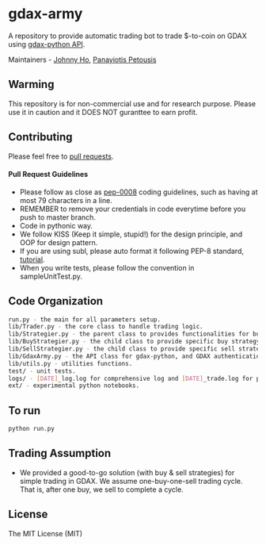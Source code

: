 # gdax-army
A repository to provide automatic trading bot to trade $-to-coin on GDAX using [gdax-python API](https://github.com/danpaquin/gdax-python).

Maintainers - [Johnny Ho](https://github.com/johnny5550822), [Panayiotis Petousis](https://github.com/panas89)

## Warming
This repository is for non-commercial use and for research purpose. Please use it in caution and it DOES NOT guranttee to earn profit. 

## Contributing
Please feel free to [pull requests](https://github.com/johnny5550822/gdax-army/pulls).

#### Pull Request Guidelines
- Please follow as close as [pep-0008](https://www.python.org/dev/peps/pep-0008/) coding guidelines, such as having at most 79 characters in a line.
- REMEMBER to remove your credentials in code everytime before you push to master branch. 
- Code in pythonic way. 
- We follow KISS (Keep it simple, stupid!) for the design principle, and OOP for design pattern.
- If you are using subl, please auto format it following PEP-8 standard, [tutorial](https://packagecontrol.io/packages/Python%20PEP8%20Autoformat).
- When you write tests, please follow the convention in sampleUnitTest.py.  

## Code Organization
```bash
run.py - the main for all parameters setup.
lib/Trader.py - the core class to handle trading logic.
lib/Strategier.py - the parent class to provides functionalities for buy & sell.
lib/BuyStrategier.py - the child class to provide specific buy strategy.
lib/SellStrategier.py - the child class to provide specific sell strategy.
lib/GdaxArmy.py - the API class for gdax-python, and GDAX authentication.
lib/utils.py - utilities functions.
test/ - unit tests.
logs/ - [DATE]_log.log for comprehensive log and [DATE]_trade.log for precise transaction.
ext/ - experimental python notebooks.
```

## To run
```bash
python run.py
```

## Trading Assumption
- We provided a good-to-go solution (with buy & sell strategies) for simple trading in GDAX. We assume one-buy-one-sell trading cycle. That is, after one buy, we sell to complete a cycle.

## License
The MIT License (MIT)

